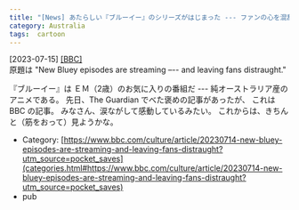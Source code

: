 ```yaml
---
title: "[News] あたらしい『ブルーイー』のシリーズがはじまった --- ファンの心を混乱させる ---The Guardian だけでなく BBC も褒めまくり"
category: Australia
tags:  cartoon
---
```


[2023-07-15] [[BBC]](https://www.bbc.com/culture/article/20230714-new-bluey-episodes-are-streaming-and-leaving-fans-distraught?utm_source=pocket_saves)  
 原題は "New Bluey episodes are streaming –--
and leaving fans distraught."

 『ブルーイー』は ＥＭ（2歳）のお気に入りの番組だ ---
純オーストラリア産のアニメである。
先日、The Guardian でべた褒めの記事があったが、
これは BBC の記事。
みなさん、涙ながして感動しているみたい。
これからは、きちんと（筋をおって）見ようかな。

- Category: [https://www.bbc.com/culture/article/20230714-new-bluey-episodes-are-streaming-and-leaving-fans-distraught?utm_source=pocket_saves](categories.html#https://www.bbc.com/culture/article/20230714-new-bluey-episodes-are-streaming-and-leaving-fans-distraught?utm_source=pocket_saves)
- pub

